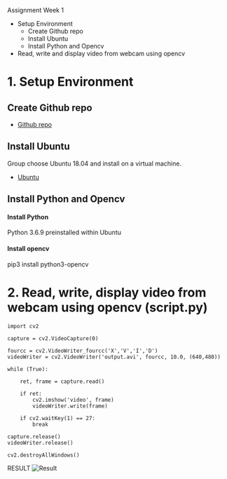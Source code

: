 Assignment Week 1

- Setup Environment
  + Create Github repo
  + Install Ubuntu 
  + Install Python and Opencv
- Read, write and display video from webcam using opencv
# 1. Setup Environment
## Create Github repo
* [Github repo](https://github.com/phucleminh/PPT)
## Install Ubuntu
Group choose Ubuntu 18.04 and install on a virtual machine.
* [Ubuntu](https://releases.ubuntu.com/18.04/)
## Install Python and Opencv
#### Install Python
 Python 3.6.9 preinstalled within Ubuntu
#### Install opencv
 pip3 install python3-opencv

 
# 2. Read, write, display video from webcam using opencv (script.py)
```
import cv2

capture = cv2.VideoCapture(0)

fourcc = cv2.VideoWriter_fourcc('X','V','I','D')
videoWriter = cv2.VideoWriter('output.avi', fourcc, 10.0, (640,480))

while (True):

    ret, frame = capture.read()

    if ret:
        cv2.imshow('video', frame)
        videoWriter.write(frame)

    if cv2.waitKey(1) == 27:
        break

capture.release()
videoWriter.release()

cv2.destroyAllWindows()
```
RESULT
 ![Result](https://github.com/phucleminh/PPT/edit/main/Assignment/week1/output.gif)
